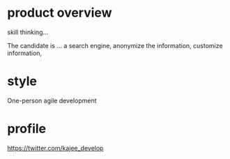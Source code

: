 # product overview
skill thinking...

The candidate is ...
a search engine, 
anonymize the information, 
customize information,


# style
One-person agile development

# profile
https://twitter.com/kajee_develop

